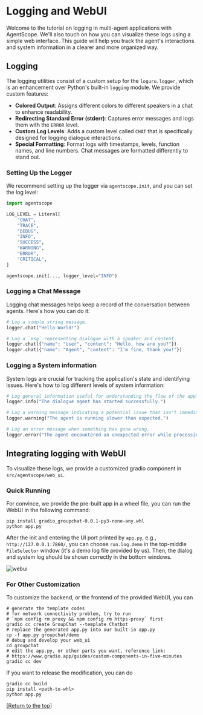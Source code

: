 # Logging and WebUI

Welcome to the tutorial on logging in multi-agent applications with AgentScope. We'll also touch on how you can visualize these logs using a simple web interface. This guide will help you track the agent's interactions and system information in a clearer and more organized way.

## Logging

The logging utilities consist of a custom setup for the `loguru.logger`, which is an enhancement over Python's built-in `logging` module. We provide custom features:

- **Colored Output**: Assigns different colors to different speakers in a chat to enhance readability.
- **Redirecting Standard Error (stderr)**: Captures error messages and logs them with the `ERROR` level.
- **Custom Log Levels**: Adds a custom level called `CHAT` that is specifically designed for logging dialogue interactions.
- **Special Formatting**: Format logs with timestamps, levels, function names, and line numbers. Chat messages are formatted differently to stand out.

### Setting Up the Logger

We recommend setting up the logger via `agentscope.init`, and you can set the log level:

```python
import agentscope

LOG_LEVEL = Literal[
    "CHAT",
    "TRACE",
    "DEBUG",
    "INFO",
    "SUCCESS",
    "WARNING",
    "ERROR",
    "CRITICAL",
]

agentscope.init(..., logger_level="INFO")
```

### Logging a Chat Message

Logging chat messages helps keep a record of the conversation between agents. Here's how you can do it:

```python
# Log a simple string message.
logger.chat("Hello World!")

# Log a `msg` representing dialogue with a speaker and content.
logger.chat({"name": "User", "content": "Hello, how are you?"})
logger.chat({"name": "Agent", "content": "I'm fine, thank you!"})
```

### Logging a System information

System logs are crucial for tracking the application's state and identifying issues. Here's how to log different levels of system information:

```python
# Log general information useful for understanding the flow of the application.
logger.info("The dialogue agent has started successfully.")

# Log a warning message indicating a potential issue that isn't immediately problematic.
logger.warning("The agent is running slower than expected.")

# Log an error message when something has gone wrong.
logger.error("The agent encountered an unexpected error while processing a request.")
```

## Integrating logging with WebUI

To visualize these logs, we provide a customized gradio component in `src/agentscope/web_ui`.

### Quick Running
For convince, we provide the pre-built app in a wheel file, you can run the WebUI in the following command:
```shell
pip install gradio_groupchat-0.0.1-py3-none-any.whl
python app.py
```
After the init and entering the UI port printed by `app.py`, e.g., `http://127.0.0.1:7860/`, you can choose `run.log.demo` in the top-middle `FileSelector` window (it's a demo log file provided by us). Then, the dialog and system log should be shown correctly in the bottom windows.

![webui](https://img.alicdn.com/imgextra/i2/O1CN01hSaFue1EdL2yCEznc_!!6000000000374-2-tps-3066-1808.png)

### For Other Customization
To customize the backend, or the frontend of the provided WebUI, you can
```shell
# generate the template codes
# for network connectivity problem, try to run
# `npm config rm proxy && npm config rm https-proxy` first
gradio cc create GroupChat --template Chatbot
# replace the generated app.py into our built-in app.py
cp -f app.py groupchat/demo
# debug and develop your web_ui
cd groupchat
# edit the app.py, or other parts you want, reference link:
# https://www.gradio.app/guides/custom-components-in-five-minutes
gradio cc dev
```

If you want to release the modification, you can do
```shell
gradio cc build
pip install <path-to-whl>
python app.py
```



[[Return to the top]](#logging-and-webui)